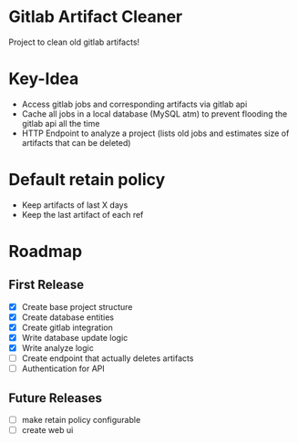 # Gitlab Artifact Cleaner

Project to clean old gitlab artifacts!

# Key-Idea
* Access gitlab jobs and corresponding artifacts via gitlab api 
* Cache all jobs in a local database (MySQL atm) to prevent flooding the gitlab api all the time
* HTTP Endpoint to analyze a project (lists old jobs and estimates size of artifacts that can be deleted)

# Default retain policy
* Keep artifacts of last X days
* Keep the last artifact of each ref


# Roadmap
## First Release
* [x] Create base project structure
* [x] Create database entities
* [x] Create gitlab integration
* [x] Write database update logic
* [x] Write analyze logic
* [ ] Create endpoint that actually deletes artifacts
* [ ] Authentication for API

## Future Releases
* [ ] make retain policy configurable
* [ ] create web ui
